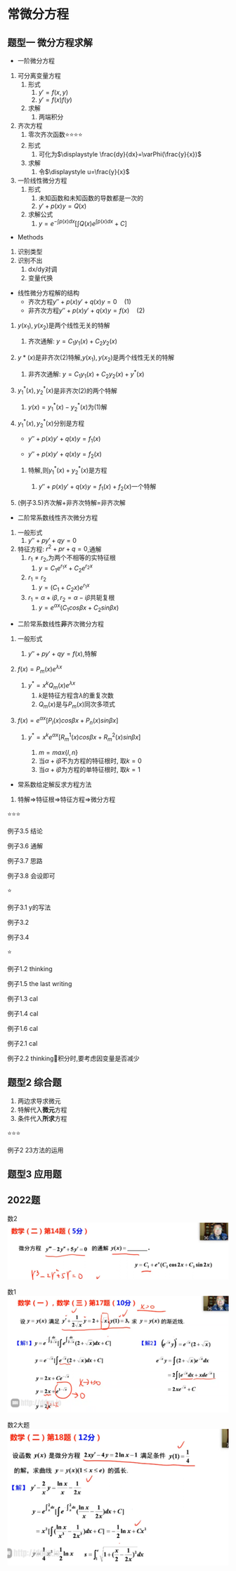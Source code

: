 # 常微分方程

## 题型一 微分方程求解

- 一阶微分方程

1. 可分离变量方程
   1. 形式
      1. $y'=f(x,y)$
      2. $y'=f(x)f(y)$
   2. 求解
      1. 两端积分
2. 齐次方程
   1. 零次齐次函数⭐⭐⭐⭐
   2. 形式
      1. 可化为$\displaystyle \frac{dy}{dx}=\varPhi(\frac{y}{x})$
   3. 求解
      1. 令$\displaystyle u=\frac{y}{x}$
3. 一阶线性微分方程
   1. 形式
      1. 未知函数和未知函数的导数都是一次的
      2. $y'+p(x)y=Q(x)$
   2. 求解公式
      1. $\displaystyle y=e^{-\int p(x)dx}[\int Q(x)e^{\int p(x)dx}+C]$

- Methods

1. 识别类型
2. 识别不出
   1. dx/dy对调
   2. 变量代换

- 线性微分方程解的结构
  - 齐次方程$y''+p(x)y'+q(x)y=0   \quad(1)$
  - 非齐次方程$y''+p(x)y'+q(x)y=f(x)    \quad(2)$

1. $y(x_1),y(x_2)$是两个线性无关的特解
   1. 齐次通解: $y=C_1y_1(x)+C_2y_2(x)$

2. $y*(x)$是非齐次$(2)$特解,$y(x_1),y(x_2)$是两个线性无关的特解
   1. 非齐次通解: $y=C_1y_1(x)+C_2y_2(x)+y^*(x)$

3. $y_1^*(x),y_2^*(x)$是非齐次$(2)$的两个特解
   1. $y(x)=y_1^*(x)-y_2^*(x)$为$(1)$解

4. $y_1^*(x),y_2^*(x)$分别是方程

   - $y''+p(x)y'+q(x)y=f_1(x)$

   - $y''+p(x)y'+q(x)y=f_2(x)$

   1. 特解,则$y_1^*(x)+y_2^*(x)$是方程

      1. $y''+p(x)y'+q(x)y=f_1(x)+f_2(x)$一个特解

5. (例子3.5)齐次解+非齐次特解=非齐次解

- 二阶常系数线性齐次微分方程

1. 一般形式
   1. $y''+py'+qy=0$
2. 特征方程: $r^2+pr+q=0$,通解
   1. $r_1 \ne r_2$,为两个不相等的实特征根
      1. $y=C_1e^{r_1x}+C_2e^{r_2x}$
   2. $r_1 = r_2$
      1. $y=(C_1+C_2x)e^{r_1x}$
   3. $r_1 = \alpha + i\beta, r_2 = \alpha - i\beta$共轭复根
      1. $y=e^{\alpha x}(C_1cos\beta x+C_2 sin\beta x)$

- 二阶常系数线性**非**齐次微分方程

1. 一般形式
   1. $\displaystyle y''+py'+qy=f(x)$,特解

2. $\displaystyle f(x)=P_m(x)e^{\lambda x}$

   1. $\displaystyle y^*=x^kQ_m(x)e^{\lambda x}$
      1. $k$是特征方程含$\lambda$的重复次数
      2. $\displaystyle Q_m(x)$是与$P_m(x)$同次多项式

3. $\displaystyle f(x)=e^{\alpha x}[P_l(x)cos\beta x + P_n(x)sin\beta x]$

   1. $\displaystyle y^*=x^ke^{\alpha x}[R^{1}_m(x)cos\beta x + R^{2}_m(x)sin\beta x]$

      1. $\displaystyle m = max\{l,n\}$
      2. 当$\displaystyle α+iβ$不为方程的特征根时, 取$\displaystyle k=0$
      3. 当$\displaystyle α+iβ$为方程的单特征根时, 取$\displaystyle k=1$

- 常系数给定解反求方程方法

1. 特解=>特征根=>特征方程=>微分方程

⭐⭐⭐

例子3.5 结论

例子3.6 通解

例子3.7 思路

例子3.8 会设即可

⭐

例子3.1 y的写法

例子3.2

例子3.4

⭐

例子1.2 thinking

例子1.5 the last writing

例子1.3 cal

例子1.4 cal

例子1.6 cal

例子2.1 cal

例子2.2 thinking🏀积分时,要考虑因变量是否减少

## 题型2 综合题

1. 两边求导求微元
2. 特解代入**微元**方程
3. 条件代入**所求**方程

⭐⭐⭐

例子2 23方法的运用

## 题型3 应用题

## 2022题

数2![20220909014824](https://raw.githubusercontent.com/Logible/Image/main/note_image/20220909014824.png)

数1![20220909014911](https://raw.githubusercontent.com/Logible/Image/main/note_image/20220909014911.png)

数2大题![20220909014935](https://raw.githubusercontent.com/Logible/Image/main/note_image/20220909014935.png)
